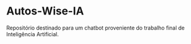 # Autos-Wise-IA
Repositório destinado para um chatbot proveniente do trabalho final de Inteligência Artificial.
